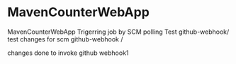 # MavenCounterWebApp
MavenCounterWebApp
Trigerring job by SCM polling Test
github-webhook/
test changes for scm
github-webhook /

changes done to invoke github webhook1



